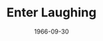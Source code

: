 ---
title: Enter Laughing
date: 1966-09-30
closing_date: 1966-10-14
layout: productions
featured_image:
image_caption:
image_credit:
playbill:
Theatre: Theatre Jacksonville
Venue: Little Theatre
cast:
- Mr. Foreman: Philip Laing
- David Kolowitz: Robert L. Smith
- Marvin: Terry Boyd
- Miss Brown: Barbara Goodman
- Pike: Gil Gimbel
- Don Baxter: George Duckworth
- Don Darwin: Eddie Dyal
- Marlowe: Marshall Grauer
- Angela: Marcy Massaniso
- Mother: Ann Dobbie
- Father: Skip Gardner
- Wanda: Randy Fry
- Waiter - Lawyer: Jim Knight
- Roger: Bob Starr
crew:
- Director: George Ballis
- Production Designer: Larry Riddle
- Stage Manager: Terry McIntire
- Costumes:
  - Lois Lee Stewart
  - Pat McCoy
- Properties:
  - Maria Alaracon
  - Helen Roberts
- Make-up:
  - Bobby Sue Miller
  - Juliet Langner
  - Bitsey Proneir
  - Marshall Grauer
- Sound:
  - Danny Hessel
  - Bill McNeese
- Lighting:
  - Bill Cudlipp
  - Hal Nearhoof
  - Peggy Miller
- Scenery:
  - Hal Nearhoof
  - Don Cool
  - Charles Vance
  - Helen Zaret
  - Pat Eiser
  - Sylvia Ettlinger
  - Anette Grauer
  - Charles Perrett
  - Al Gimbel
  - Tootsie Backer
  - Vickie Gillis
  - Nancy Keller
  - Ruth Coleman
  - Ruth Perry
  - Jon Goodman
  - Charles Vance
  - Al Gimbel
- Gallery: Bill Aust
external_links:
---